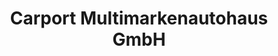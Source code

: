 ---
title: "Carport Multimarkenautohaus GmbH"
url: /villingen-schwenningen/carport-multimarkenautohaus-gmbh/
shop: Autohaus
---
